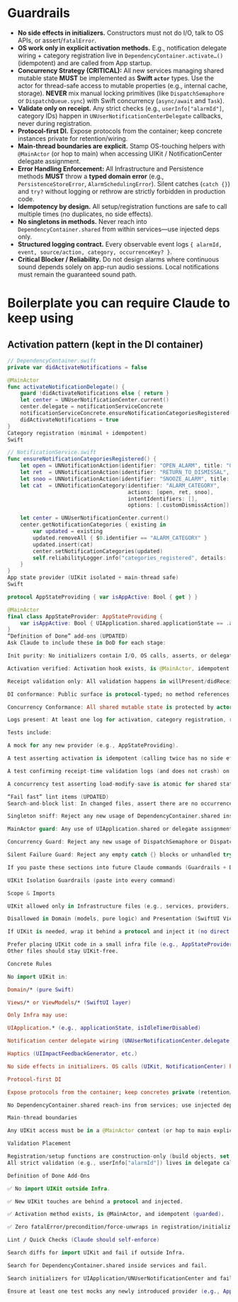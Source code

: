 # Guardrails 

* **No side effects in initializers.** Constructors must not do I/O, talk to OS APIs, or assert/`fatalError`.
* **OS work only in explicit activation methods.** E.g., notification delegate wiring + category registration live in `DependencyContainer.activate…()` (idempotent) and are called from App startup.
* **Concurrency Strategy (CRITICAL):** All new services managing shared mutable state **MUST** be implemented as **Swift `actor`** types. Use the actor for thread-safe access to mutable properties (e.g., internal cache, storage). **NEVER** mix manual locking primitives (like `DispatchSemaphore` or `DispatchQueue.sync`) with Swift concurrency (`async/await` and `Task`).
* **Validate only on receipt.** Any strict checks (e.g., `userInfo["alarmId"]`, category IDs) happen in `UNUserNotificationCenterDelegate` callbacks, never during registration.
* **Protocol-first DI.** Expose protocols from the container; keep concrete instances private for retention/wiring.
* **Main-thread boundaries are explicit.** Stamp OS-touching helpers with `@MainActor` (or hop to main) when accessing UIKit / NotificationCenter delegate assignment.
* **Error Handling Enforcement:** All Infrastructure and Persistence methods **MUST** throw a **typed domain error** (e.g., `PersistenceStoreError`, `AlarmSchedulingError`). Silent catches (`catch {}`) and `try?` without logging or rethrow are strictly forbidden in production code.
* **Idempotency by design.** All setup/registration functions are safe to call multiple times (no duplicates, no side effects).
* **No singletons in methods.** Never reach into `DependencyContainer.shared` from within services—use injected deps only.
* **Structured logging contract.** Every observable event logs `{ alarmId, event, source/action, category, occurrenceKey? }`.
* **Critical Blocker / Reliability.** Do not design alarms where continuous sound depends solely on app-run audio sessions. Local notifications must remain the guaranteed sound path.

# Boilerplate you can require Claude to keep using

## Activation pattern (kept in the DI container)

```swift
// DependencyContainer.swift
private var didActivateNotifications = false

@MainActor
func activateNotificationDelegate() {
    guard !didActivateNotifications else { return }
    let center = UNUserNotificationCenter.current()
    center.delegate = notificationServiceConcrete
    notificationServiceConcrete.ensureNotificationCategoriesRegistered()
    didActivateNotifications = true
}
Category registration (minimal + idempotent)
Swift

// NotificationService.swift
func ensureNotificationCategoriesRegistered() {
    let open = UNNotificationAction(identifier: "OPEN_ALARM", title: "Open", options: [.foreground])
    let ret  = UNNotificationAction(identifier: "RETURN_TO_DISMISSAL", title: "Return to Dismissal", options: [.foreground])
    let snoo = UNNotificationAction(identifier: "SNOOZE_ALARM", title: "Snooze", options: [])
    let cat  = UNNotificationCategory(identifier: "ALARM_CATEGORY",
                                      actions: [open, ret, snoo],
                                      intentIdentifiers: [],
                                      options: [.customDismissAction])

    let center = UNUserNotificationCenter.current()
    center.getNotificationCategories { existing in
        var updated = existing
        updated.removeAll { $0.identifier == "ALARM_CATEGORY" }
        updated.insert(cat)
        center.setNotificationCategories(updated)
        self.reliabilityLogger.info("categories_registered", details: ["category":"ALARM_CATEGORY"])
    }
}
App state provider (UIKit isolated + main-thread safe)
Swift

protocol AppStateProviding { var isAppActive: Bool { get } }

@MainActor
final class AppStateProvider: AppStateProviding {
    var isAppActive: Bool { UIApplication.shared.applicationState == .active }
}
“Definition of Done” add-ons (UPDATED)
Ask Claude to include these in DoD for each stage:

Init purity: No initializers contain I/O, OS calls, asserts, or delegate wiring.

Activation verified: Activation hook exists, is @MainActor, idempotent, and called from App startup.

Receipt validation only: All validation happens in willPresent/didReceive; registration is construction-only.

DI conformance: Public surface is protocol-typed; no method references DependencyContainer.shared.

Concurrency Conformance: All shared mutable state is protected by actor types. No new usage of manual locks.

Logs present: At least one log for activation, category registration, receipt (tap/action), and routing failure.

Tests include:

A mock for any new provider (e.g., AppStateProviding).

A test asserting activation is idempotent (calling twice has no side effects).

A test confirming receipt-time validation logs (and does not crash) on malformed notifications.

A concurrency test asserting load-modify-save is atomic for shared state (e.g., PersistenceStore).

“Fail fast” lint items (UPDATED)
Search-and-block list: In changed files, assert there are no occurrences of fatalError(, precondition(, or ! unwraps inside initializers or registration functions.

Singleton sniff: Reject any new usage of DependencyContainer.shared inside services.

MainActor guard: Any use of UIApplication.shared or delegate assignment must be inside a @MainActor context.

Concurrency Guard: Reject any new usage of DispatchSemaphore or DispatchQueue.sync in actor types or asynchronous functions.

Silent Failure Guard: Reject any empty catch {} blocks or unhandled try? in production code.

If you paste these sections into future Claude commands (Guardrails + DoD add-ons + boilerplate), you’ll keep the initializer purity, activation pattern, and receive-side validation intact as the app grows.

UIKit Isolation Guardrails (paste into every command)

Scope & Imports

UIKit allowed only in Infrastructure files (e.g., services, providers, OS adapters).

Disallowed in Domain (models, pure logic) and Presentation (SwiftUI Views/ViewModels).

If UIKit is needed, wrap it behind a protocol and inject it (no direct usages outside Infra).

Prefer placing UIKit code in a small infra file (e.g., AppStateProvider.swift) with import UIKit.
Other files should stay UIKit-free.

Concrete Rules

No import UIKit in:

Domain/* (pure Swift)

Views/* or ViewModels/* (SwiftUI layer)

Only Infra may use:

UIApplication.* (e.g., applicationState, isIdleTimerDisabled)

Notification center delegate wiring (UNUserNotificationCenter.delegate)

Haptics (UIImpactFeedbackGenerator, etc.)

No side effects in initializers. OS calls (UIKit, NotificationCenter) happen only in explicit activation methods (idempotent) called from App startup.

Protocol-first DI

Expose protocols from the container; keep concretes private (retention/wiring only).

No DependencyContainer.shared reach-ins from services; use injected dependencies.

Main-thread boundaries

Any UIKit access must be in a @MainActor context (or hop to main explicitly).

Validation Placement

Registration/setup functions are construction-only (build objects, set categories).
All strict validation (e.g., userInfo["alarmId"]) lives in delegate callbacks.

Definition of Done Add-Ons

✅ No import UIKit outside Infra.

✅ New UIKit touches are behind a protocol and injected.

✅ Activation method exists, is @MainActor, and idempotent (guarded).

✅ Zero fatalError/precondition/force-unwraps in registration/initializers.

Lint / Quick Checks (Claude should self-enforce)

Search diffs for import UIKit and fail if outside Infra.

Search for DependencyContainer.shared inside services and fail.

Search initializers for UIApplication/UNUserNotificationCenter and fail.

Ensure at least one test mocks any newly introduced provider (e.g., AppStateProviding).



